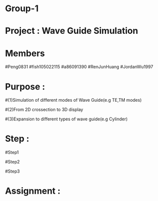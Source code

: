 # Group-1
# Project : Wave Guide Simulation
# Members
#Peng0831
#fish105022115
#a86091390
#RenJunHuang
#JordanWu1997
# Purpose : 
#(1)Simulation of different modes of Wave Guide(e.g TE,TM modes)

#(2)From 2D crossection to 3D display

#(3)Expansion to different types of wave guide(e.g Cylinder)

# Step :

#Step1

#Step2

#Step3

# Assignment : 


